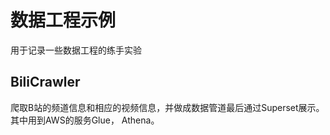 # 数据工程示例

用于记录一些数据工程的练手实验

## BiliCrawler
爬取B站的频道信息和相应的视频信息，并做成数据管道最后通过Superset展示。其中用到AWS的服务Glue， Athena。

